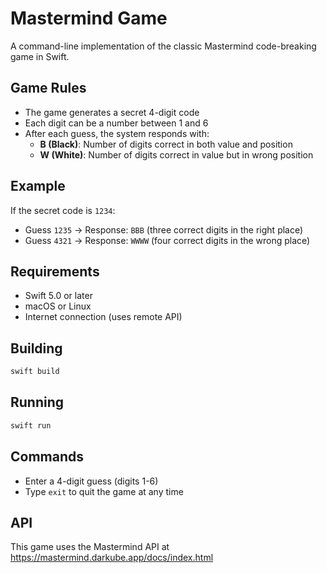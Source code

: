 # Mastermind Game

A command-line implementation of the classic Mastermind code-breaking game in Swift.

## Game Rules

- The game generates a secret 4-digit code
- Each digit can be a number between 1 and 6
- After each guess, the system responds with:
  - **B (Black)**: Number of digits correct in both value and position
  - **W (White)**: Number of digits correct in value but in wrong position

## Example

If the secret code is `1234`:
- Guess `1235` → Response: `BBB` (three correct digits in the right place)
- Guess `4321` → Response: `WWWW` (four correct digits in the wrong place)

## Requirements

- Swift 5.0 or later
- macOS or Linux
- Internet connection (uses remote API)

## Building

```bash
swift build
```

## Running

```bash
swift run
```

## Commands

- Enter a 4-digit guess (digits 1-6)
- Type `exit` to quit the game at any time

## API

This game uses the Mastermind API at https://mastermind.darkube.app/docs/index.html 